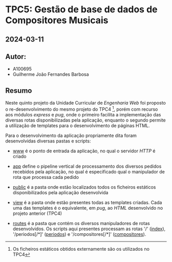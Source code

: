 # TPC5: Gestão de base de dados de Compositores Musicais
## 2024-03-11

## Autor:
- A100695
- Guilherme João Fernandes Barbosa

## Resumo

Neste quinto projeto da Unidade Curricular de *Engenharia Web* foi proposto o re-desenvolvimento do mesmo projeto do TPC4 [^1], porém com recurso aos módulos *express* e *pug*, onde o primeiro facilita a implementação das diversas rotas disponibilizadas pela aplicação, enquanto o segundo permite a utilização de templates para o desenvolvimento de páginas HTML.

Para o desenvolvimento da aplicação propriamente dita foram desenvolvidas diversas pastas e scripts:

- [www](bin/www) é o ponto de entrada da aplicação, no qual o servidor *HTTP* é criado

- [app](app.js) define o pipeline vertical de processamento dos diversos pedidos recebidos pela aplicação, no qual é especificado qual o manipulador de rota que processa cada pedido

- [public](public/) é a pasta onde estão localizados todos os ficheiros estáticos disponibilizados pela aplicação desenvolvida

- [view](view/) é a pasta onde estão presentes todas as templates criadas. Cada uma das templates é o equivalente, em *pug*, ao *HTML* desenvolvido no projeto anterior (TPC4)

- [routes](routes/) é a pasta que contém os diversos manipuladores de rotas desenvolvidos. Os scripts aqui presentes processam as rotas '/' ([index](routes/index.js)), '/periodos[/\*]' ([periodos](routes/periodos.js)) e '/compositores[/\*]' ([compositores](routes/compositores.js)).

[^1]: Os ficheiros estáticos obtidos externamente são os utilizados no TPC4